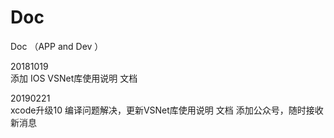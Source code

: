# Doc
Doc （APP and Dev ）

20181019    
添加 IOS VSNet库使用说明 文档   

20190221   
xcode升级10 编译问题解决，更新VSNet库使用说明 文档
添加公众号，随时接收新消息   




